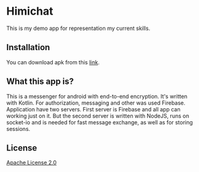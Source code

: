# Himichat

This is my demo app for representation my current skills.

## Installation

You can download apk from this [link](https://1drv.ms/u/s!AsPXl4829pEzjcIPRQemmNDon_xL_g?e=7fiSNa).

## What this app is?

This is a messenger for android with end-to-end encryption. It's written with Kotlin. For authorization, messaging and other was used Firebase. 
Application have two servers. First server is Firebase and all app can working just on it. But the second server is written with NodeJS, runs on socket-io and is needed for fast message exchange, as well as for storing sessions.


## License
[Apache License 2.0](https://choosealicense.com/licenses/apache-2.0/)
